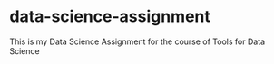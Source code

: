 # data-science-assignment
This is my Data Science Assignment for the course of Tools for Data Science
